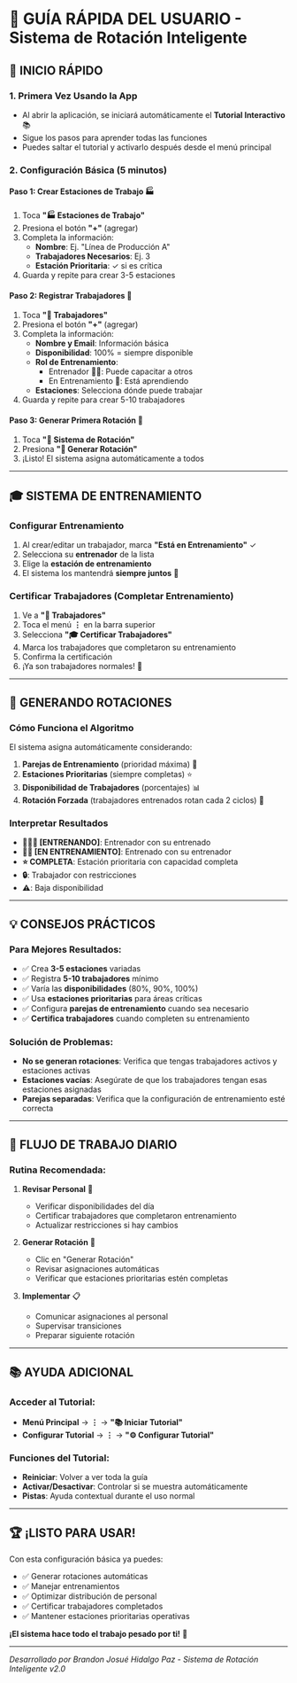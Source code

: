 # 📱 GUÍA RÁPIDA DEL USUARIO - Sistema de Rotación Inteligente

## 🚀 INICIO RÁPIDO

### 1. Primera Vez Usando la App
- Al abrir la aplicación, se iniciará automáticamente el **Tutorial Interactivo** 📚
- Sigue los pasos para aprender todas las funciones
- Puedes saltar el tutorial y activarlo después desde el menú principal

### 2. Configuración Básica (5 minutos)

#### Paso 1: Crear Estaciones de Trabajo 🏭
1. Toca **"🏭 Estaciones de Trabajo"**
2. Presiona el botón **"+"** (agregar)
3. Completa la información:
   - **Nombre**: Ej. "Línea de Producción A"
   - **Trabajadores Necesarios**: Ej. 3
   - **Estación Prioritaria**: ✓ si es crítica
4. Guarda y repite para crear 3-5 estaciones

#### Paso 2: Registrar Trabajadores 👥
1. Toca **"👥 Trabajadores"**
2. Presiona el botón **"+"** (agregar)
3. Completa la información:
   - **Nombre y Email**: Información básica
   - **Disponibilidad**: 100% = siempre disponible
   - **Rol de Entrenamiento**: 
     - Entrenador 👨‍🏫: Puede capacitar a otros
     - En Entrenamiento 🎯: Está aprendiendo
   - **Estaciones**: Selecciona dónde puede trabajar
4. Guarda y repite para crear 5-10 trabajadores

#### Paso 3: Generar Primera Rotación 🔄
1. Toca **"🔄 Sistema de Rotación"**
2. Presiona **"🔄 Generar Rotación"**
3. ¡Listo! El sistema asigna automáticamente a todos

---

## 🎓 SISTEMA DE ENTRENAMIENTO

### Configurar Entrenamiento
1. Al crear/editar un trabajador, marca **"Está en Entrenamiento"** ✓
2. Selecciona su **entrenador** de la lista
3. Elige la **estación de entrenamiento**
4. El sistema los mantendrá **siempre juntos** 🤝

### Certificar Trabajadores (Completar Entrenamiento)
1. Ve a **"👥 Trabajadores"**
2. Toca el menú **⋮** en la barra superior
3. Selecciona **"🎓 Certificar Trabajadores"**
4. Marca los trabajadores que completaron su entrenamiento
5. Confirma la certificación
6. ¡Ya son trabajadores normales! 🎉

---

## 🔄 GENERANDO ROTACIONES

### Cómo Funciona el Algoritmo
El sistema asigna automáticamente considerando:
1. **Parejas de Entrenamiento** (prioridad máxima) 🤝
2. **Estaciones Prioritarias** (siempre completas) ⭐
3. **Disponibilidad de Trabajadores** (porcentajes) 📊
4. **Rotación Forzada** (trabajadores entrenados rotan cada 2 ciclos) 🔄

### Interpretar Resultados
- **👨‍🏫🤝 [ENTRENANDO]**: Entrenador con su entrenado
- **🎯🤝 [EN ENTRENAMIENTO]**: Entrenado con su entrenador  
- **⭐ COMPLETA**: Estación prioritaria con capacidad completa
- **🔒**: Trabajador con restricciones
- **⚠️**: Baja disponibilidad

---

## 💡 CONSEJOS PRÁCTICOS

### Para Mejores Resultados:
- ✅ Crea **3-5 estaciones** variadas
- ✅ Registra **5-10 trabajadores** mínimo
- ✅ Varía las **disponibilidades** (80%, 90%, 100%)
- ✅ Usa **estaciones prioritarias** para áreas críticas
- ✅ Configura **parejas de entrenamiento** cuando sea necesario
- ✅ **Certifica trabajadores** cuando completen su entrenamiento

### Solución de Problemas:
- **No se generan rotaciones**: Verifica que tengas trabajadores activos y estaciones activas
- **Estaciones vacías**: Asegúrate de que los trabajadores tengan esas estaciones asignadas
- **Parejas separadas**: Verifica que la configuración de entrenamiento esté correcta

---

## 🎯 FLUJO DE TRABAJO DIARIO

### Rutina Recomendada:
1. **Revisar Personal** 👥
   - Verificar disponibilidades del día
   - Certificar trabajadores que completaron entrenamiento
   - Actualizar restricciones si hay cambios

2. **Generar Rotación** 🔄
   - Clic en "Generar Rotación"
   - Revisar asignaciones automáticas
   - Verificar que estaciones prioritarias estén completas

3. **Implementar** 📋
   - Comunicar asignaciones al personal
   - Supervisar transiciones
   - Preparar siguiente rotación

---

## 📚 AYUDA ADICIONAL

### Acceder al Tutorial:
- **Menú Principal** → **⋮** → **"📚 Iniciar Tutorial"**
- **Configurar Tutorial** → **⋮** → **"⚙️ Configurar Tutorial"**

### Funciones del Tutorial:
- **Reiniciar**: Volver a ver toda la guía
- **Activar/Desactivar**: Controlar si se muestra automáticamente
- **Pistas**: Ayuda contextual durante el uso normal

---

## 🏆 ¡LISTO PARA USAR!

Con esta configuración básica ya puedes:
- ✅ Generar rotaciones automáticas
- ✅ Manejar entrenamientos
- ✅ Optimizar distribución de personal
- ✅ Certificar trabajadores completados
- ✅ Mantener estaciones prioritarias operativas

**¡El sistema hace todo el trabajo pesado por ti!** 🚀

---

*Desarrollado por Brandon Josué Hidalgo Paz - Sistema de Rotación Inteligente v2.0*